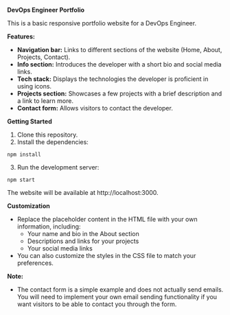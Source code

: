 
**DevOps Engineer Portfolio**

This is a basic responsive portfolio website for a DevOps Engineer. 

**Features:**

* **Navigation bar:** Links to different sections of the website (Home, About, Projects, Contact).
* **Info section:** Introduces the developer with a short bio and social media links.
* **Tech stack:** Displays the technologies the developer is proficient in using icons.
* **Projects section:** Showcases a few projects with a brief description and a link to learn more.
* **Contact form:** Allows visitors to contact the developer.

**Getting Started**

1. Clone this repository.
2. Install the dependencies:

```
npm install
```

3. Run the development server:

```
npm start
```

The website will be available at http://localhost:3000.

**Customization**

* Replace the placeholder content in the HTML file with your own information, including:
    * Your name and bio in the About section
    * Descriptions and links for your projects
    * Your social media links
* You can also customize the styles in the CSS file to match your preferences.

**Note:**

* The contact form is a simple example and does not actually send emails. You will need to implement your own email sending functionality if you want visitors to be able to contact you through the form.

